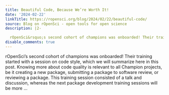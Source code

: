 ```yaml
---
title: Beautiful Code, Because We’re Worth It!
date: '2024-02-22'
linkTitle: https://ropensci.org/blog/2024/02/22/beautiful-code/
source: Blog on rOpenSci - open tools for open science
description: |2-

  rOpenSci&rsquo;s second cohort of champions was onboarded! Their training started with a session on code style, which we will summarize here in this post. Knowing more about code quality is relevant to all Champion projects, be it creating a new package, submitting a package to software review, or reviewing a package. This training session consisted of a talk and discussion, whereas the next package development training sessions will be more ...
disable_comments: true
---
```


rOpenSci&rsquo;s second cohort of champions was onboarded! Their training started with a session on code style, which we will summarize here in this post. Knowing more about code quality is relevant to all Champion projects, be it creating a new package, submitting a package to software review, or reviewing a package. This training session consisted of a talk and discussion, whereas the next package development training sessions will be more ...